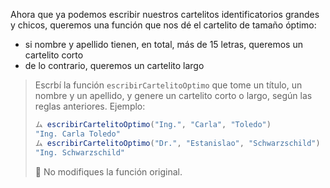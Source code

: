 Ahora que ya podemos escribir nuestros cartelitos identificatorios grandes y chicos, queremos una función que nos dé el cartelito de tamaño óptimo: 

* si nombre y apellido tienen, en total, más de 15 letras, queremos un cartelito corto
* de lo contrario, queremos un cartelito largo

> Escrbí la función `escribirCartelitoOptimo` que tome un título, un nombre y un apellido, y genere un cartelito corto o largo, según las reglas anteriores. Ejemplo: 
> 
> ```javascript
> ム escribirCartelitoOptimo("Ing.", "Carla", "Toledo")
> "Ing. Carla Toledo"
> ム escribirCartelitoOptimo("Dr.", "Estanislao", "Schwarzschild")
> "Ing. Schwarzschild"
> ```
>
> :memo: No modifiques la función original. 